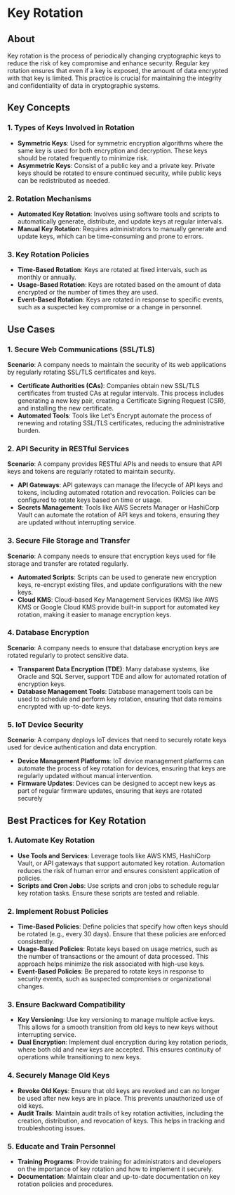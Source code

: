 # Key Rotation

## About

Key rotation is the process of periodically changing cryptographic keys to reduce the risk of key compromise and enhance security. Regular key rotation ensures that even if a key is exposed, the amount of data encrypted with that key is limited. This practice is crucial for maintaining the integrity and confidentiality of data in cryptographic systems.

## **Key Concepts**

### **1. Types of Keys Involved in Rotation**

* **Symmetric Keys**: Used for symmetric encryption algorithms where the same key is used for both encryption and decryption. These keys should be rotated frequently to minimize risk.
* **Asymmetric Keys**: Consist of a public key and a private key. Private keys should be rotated to ensure continued security, while public keys can be redistributed as needed.

### **2. Rotation Mechanisms**

* **Automated Key Rotation**: Involves using software tools and scripts to automatically generate, distribute, and update keys at regular intervals.
* **Manual Key Rotation**: Requires administrators to manually generate and update keys, which can be time-consuming and prone to errors.

### **3. Key Rotation Policies**

* **Time-Based Rotation**: Keys are rotated at fixed intervals, such as monthly or annually.
* **Usage-Based Rotation**: Keys are rotated based on the amount of data encrypted or the number of times they are used.
* **Event-Based Rotation**: Keys are rotated in response to specific events, such as a suspected key compromise or a change in personnel.

## **Use Cases**

### **1. Secure Web Communications (SSL/TLS)**

**Scenario**: A company needs to maintain the security of its web applications by regularly rotating SSL/TLS certificates and keys.

* **Certificate Authorities (CAs)**: Companies obtain new SSL/TLS certificates from trusted CAs at regular intervals. This process includes generating a new key pair, creating a Certificate Signing Request (CSR), and installing the new certificate.
* **Automated Tools**: Tools like Let's Encrypt automate the process of renewing and rotating SSL/TLS certificates, reducing the administrative burden.

### **2. API Security in RESTful Services**

**Scenario**: A company provides RESTful APIs and needs to ensure that API keys and tokens are regularly rotated to maintain security.

* **API Gateways**: API gateways can manage the lifecycle of API keys and tokens, including automated rotation and revocation. Policies can be configured to rotate keys based on time or usage.
* **Secrets Management**: Tools like AWS Secrets Manager or HashiCorp Vault can automate the rotation of API keys and tokens, ensuring they are updated without interrupting service.

### **3. Secure File Storage and Transfer**

**Scenario**: A company needs to ensure that encryption keys used for file storage and transfer are rotated regularly.

* **Automated Scripts**: Scripts can be used to generate new encryption keys, re-encrypt existing files, and update configurations with the new keys.
* **Cloud KMS**: Cloud-based Key Management Services (KMS) like AWS KMS or Google Cloud KMS provide built-in support for automated key rotation, making it easier to manage encryption keys.

### **4. Database Encryption**

**Scenario**: A company needs to ensure that database encryption keys are rotated regularly to protect sensitive data.

* **Transparent Data Encryption (TDE)**: Many database systems, like Oracle and SQL Server, support TDE and allow for automated rotation of encryption keys.
* **Database Management Tools**: Database management tools can be used to schedule and perform key rotation, ensuring that data remains encrypted with up-to-date keys.

### **5. IoT Device Security**

**Scenario**: A company deploys IoT devices that need to securely rotate keys used for device authentication and data encryption.

* **Device Management Platforms**: IoT device management platforms can automate the process of key rotation for devices, ensuring that keys are regularly updated without manual intervention.
* **Firmware Updates**: Devices can be designed to accept new keys as part of regular firmware updates, ensuring that keys are rotated securely

## **Best Practices for Key Rotation**

### **1. Automate Key Rotation**

* **Use Tools and Services**: Leverage tools like AWS KMS, HashiCorp Vault, or API gateways that support automated key rotation. Automation reduces the risk of human error and ensures consistent application of policies.
* **Scripts and Cron Jobs**: Use scripts and cron jobs to schedule regular key rotation tasks. Ensure these scripts are tested and reliable.

### **2. Implement Robust Policies**

* **Time-Based Policies**: Define policies that specify how often keys should be rotated (e.g., every 30 days). Ensure that these policies are enforced consistently.
* **Usage-Based Policies**: Rotate keys based on usage metrics, such as the number of transactions or the amount of data processed. This approach helps minimize the risk associated with high-use keys.
* **Event-Based Policies**: Be prepared to rotate keys in response to security events, such as suspected compromises or organizational changes.

### **3. Ensure Backward Compatibility**

* **Key Versioning**: Use key versioning to manage multiple active keys. This allows for a smooth transition from old keys to new keys without interrupting service.
* **Dual Encryption**: Implement dual encryption during key rotation periods, where both old and new keys are accepted. This ensures continuity of operations while transitioning to new keys.

### **4. Securely Manage Old Keys**

* **Revoke Old Keys**: Ensure that old keys are revoked and can no longer be used after new keys are in place. This prevents unauthorized use of old keys.
* **Audit Trails**: Maintain audit trails of key rotation activities, including the creation, distribution, and revocation of keys. This helps in tracking and troubleshooting issues.

### **5. Educate and Train Personnel**

* **Training Programs**: Provide training for administrators and developers on the importance of key rotation and how to implement it securely.
* **Documentation**: Maintain clear and up-to-date documentation on key rotation policies and procedures.
